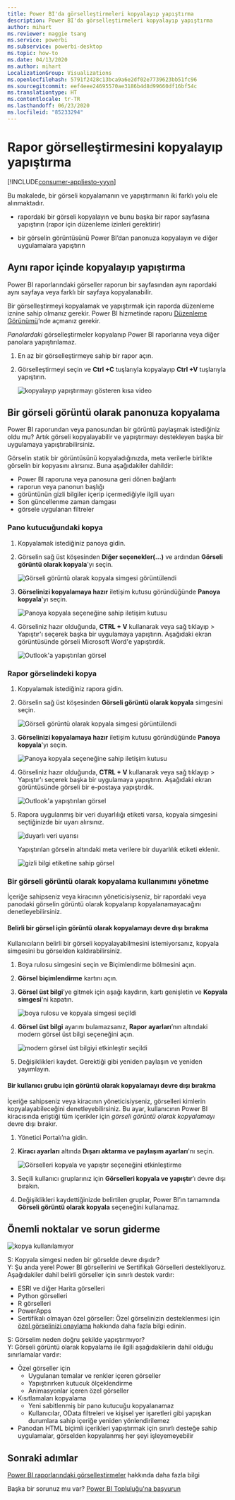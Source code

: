 ```yaml
---
title: Power BI'da görselleştirmeleri kopyalayıp yapıştırma
description: Power BI'da görselleştirmeleri kopyalayıp yapıştırma
author: mihart
ms.reviewer: maggie tsang
ms.service: powerbi
ms.subservice: powerbi-desktop
ms.topic: how-to
ms.date: 04/13/2020
ms.author: mihart
LocalizationGroup: Visualizations
ms.openlocfilehash: 5791f2428c13bca9a6e2df02e7739623bb51fc96
ms.sourcegitcommit: eef4eee24695570ae3186b4d8d99660df16bf54c
ms.translationtype: HT
ms.contentlocale: tr-TR
ms.lasthandoff: 06/23/2020
ms.locfileid: "85233294"
---
```

# <a name="copy-and-paste-a-report-visualization"></a>Rapor görselleştirmesini kopyalayıp yapıştırma

[!INCLUDE[consumer-appliesto-yyyn](../includes/consumer-appliesto-yyyn.md)]

Bu makalede, bir görseli kopyalamanın ve yapıştırmanın iki farklı yolu ele alınmaktadır. 
* rapordaki bir görseli kopyalayın ve bunu başka bir rapor sayfasına yapıştırın (rapor için düzenleme izinleri gerektirir)

* bir görselin görüntüsünü Power BI’dan panonuza kopyalayın ve diğer uygulamalara yapıştırın

## <a name="copy-and-paste-within-the-same-report"></a>Aynı rapor içinde kopyalayıp yapıştırma
Power BI raporlarındaki görseller raporun bir sayfasından aynı rapordaki aynı sayfaya veya farklı bir sayfaya kopyalanabilir. 

Bir görselleştirmeyi kopyalamak ve yapıştırmak için raporda düzenleme iznine sahip olmanız gerekir. Power BI hizmetinde raporu [Düzenleme Görünümü](../consumer/end-user-reading-view.md)’nde açmanız gerekir. 

*Panolardaki* görselleştirmeler kopyalanıp Power BI raporlarına veya diğer panolara yapıştırılamaz.

1. En az bir görselleştirmeye sahip bir rapor açın.  

2. Görselleştirmeyi seçin ve **Ctrl +C** tuşlarıyla kopyalayıp **Ctrl +V** tuşlarıyla yapıştırın.      

   ![kopyalayıp yapıştırmayı gösteren kısa video](media/power-bi-visualization-copy-paste/copypasteviznew.gif)


## <a name="copy-a-visual-as-an-image-to-your-clipboard"></a>Bir görseli görüntü olarak panonuza kopyalama

Power BI raporundan veya panosundan bir görüntü paylaşmak istediğiniz oldu mu? Artık görseli kopyalayabilir ve yapıştırmayı destekleyen başka bir uygulamaya yapıştırabilirsiniz. 

Görselin statik bir görüntüsünü kopyaladığınızda, meta verilerle birlikte görselin bir kopyasını alırsınız. Buna aşağıdakiler dahildir:
* Power BI raporuna veya panosuna geri dönen bağlantı
* raporun veya panonun başlığı
* görüntünün gizli bilgiler içerip içermediğiyle ilgili uyarı
* Son güncellenme zaman damgası
* görsele uygulanan filtreler

### <a name="copy-from-a-dashboard-tile"></a>Pano kutucuğundaki kopya

1. Kopyalamak istediğiniz panoya gidin.

2. Görselin sağ üst köşesinden **Diğer seçenekler(...)** ve ardından **Görseli görüntü olarak kopyala**'yı seçin. 

    ![Görseli görüntü olarak kopyala simgesi görüntülendi](media/power-bi-visualization-copy-paste/power-bi-copy-dashboard.png)

3. **Görselinizi kopyalamaya hazır** iletişim kutusu göründüğünde **Panoya kopyala**'yı seçin.

    ![Panoya kopyala seçeneğine sahip iletişim kutusu](media/power-bi-visualization-copy-paste/power-bi-copied.png)

4. Görseliniz hazır olduğunda, **CTRL + V** kullanarak veya sağ tıklayıp > Yapıştır'ı seçerek başka bir uygulamaya yapıştırın. Aşağıdaki ekran görüntüsünde görseli Microsoft Word'e yapıştırdık. 

    ![Outlook'a yapıştırılan görsel](media/power-bi-visualization-copy-paste/power-bi-paste-word.png)

### <a name="copy-from-a-report-visual"></a>Rapor görselindeki kopya 

1. Kopyalamak istediğiniz rapora gidin.

2. Görselin sağ üst köşesinden **Görseli görüntü olarak kopyala** simgesini seçin. 

    ![Görseli görüntü olarak kopyala simgesi görüntülendi](media/power-bi-visualization-copy-paste/power-bi-copy-icon.png)

3. **Görselinizi kopyalamaya hazır** iletişim kutusu göründüğünde **Panoya kopyala**'yı seçin.

    ![Panoya kopyala seçeneğine sahip iletişim kutusu](media/power-bi-visualization-copy-paste/power-bi-copied.png)


4. Görseliniz hazır olduğunda, **CTRL + V** kullanarak veya sağ tıklayıp > Yapıştır'ı seçerek başka bir uygulamaya yapıştırın. Aşağıdaki ekran görüntüsünde görseli bir e-postaya yapıştırdık.

    ![Outlook'a yapıştırılan görsel](media/power-bi-visualization-copy-paste/power-bi-copy-email.png)

5. Rapora uygulanmış bir veri duyarlılığı etiketi varsa, kopyala simgesini seçtiğinizde bir uyarı alırsınız.  

    ![duyarlı veri uyarısı](media/power-bi-visualization-copy-paste/power-bi-sensitive.png)

    Yapıştırılan görselin altındaki meta verilere bir duyarlılık etiketi eklenir. 

    ![gizli bilgi etiketine sahip görsel](media/power-bi-visualization-copy-paste/power-bi-confidential.png)

### <a name="manage-use-of-copying-a-visual-as-an-image"></a>Bir görseli görüntü olarak kopyalama kullanımını yönetme
İçeriğe sahipseniz veya kiracının yöneticisiyseniz, bir rapordaki veya panodaki görselin görüntü olarak kopyalanıp kopyalanamayacağını denetleyebilirsiniz.

#### <a name="disable-copy-as-an-image-for-a-specific-visual"></a>Belirli bir görsel için görüntü olarak kopyalamayı devre dışı bırakma
Kullanıcıların belirli bir görseli kopyalayabilmesini istemiyorsanız, kopyala simgesini bu görselden kaldırabilirsiniz.
1. Boya rulosu simgesini seçin ve Biçimlendirme bölmesini açın. 

1. **Görsel biçimlendirme** kartını açın.
1. **Görsel üst bilgi**’ye gitmek için aşağı kaydırın, kartı genişletin ve **Kopyala simgesi**'ni kapatın.

    ![boya rulosu ve kopyala simgesi seçildi](media/power-bi-visualization-copy-paste/power-bi-visual-header.png)

1. **Görsel üst bilgi** ayarını bulamazsanız, **Rapor ayarları**’nın altındaki modern görsel üst bilgi seçeneğini açın. 

    ![modern görsel üst bilgiyi etkinleştir seçildi](media/power-bi-visualization-copy-paste/power-bi-use-modern.png)

1. Değişiklikleri kaydet. Gerektiği gibi yeniden paylaşın ve yeniden yayımlayın.

#### <a name="disable-copy-as-an-image-for-a-group-of-users"></a>Bir kullanıcı grubu için görüntü olarak kopyalamayı devre dışı bırakma

İçeriğe sahipseniz veya kiracının yöneticisiyseniz, görselleri kimlerin kopyalayabileceğini denetleyebilirsiniz. Bu ayar, kullanıcının Power BI kiracısında eriştiği tüm içerikler için *görseli görüntü olarak kopyalamayı* devre dışı bırakır.
  
1. Yönetici Portalı’na gidin.

1. **Kiracı ayarları** altında **Dışarı aktarma ve paylaşım ayarları**'nı seçin. 

    ![Görselleri kopyala ve yapıştır seçeneğini etkinleştirme](media/power-bi-visualization-copy-paste/power-bi-enable.png)

1. Seçili kullanıcı gruplarınız için **Görselleri kopyala ve yapıştır**’ı devre dışı bırakın. 

1. Değişiklikleri kaydettiğinizde belirtilen gruplar, Power BI’ın tamamında **Görseli görüntü olarak kopyala** seçeneğini kullanamaz. 
  

## <a name="considerations-and-troubleshooting"></a>Önemli noktalar ve sorun giderme

   ![kopya kullanılamıyor](media/power-bi-visualization-copy-paste/power-bi-copy-grey.png)


S: Kopyala simgesi neden bir görselde devre dışıdır?    
Y: Şu anda yerel Power BI görsellerini ve Sertifikalı Görselleri destekliyoruz. Aşağıdakiler dahil belirli görseller için sınırlı destek vardır: 
- ESRI ve diğer Harita görselleri 
- Python görselleri 
- R görselleri 
- PowerApps 
- Sertifikalı olmayan özel görseller: Özel görselinizin desteklenmesi için [özel görselinizi onaylama](../developer/visuals/power-bi-custom-visuals-certified.md) hakkında daha fazla bilgi edinin. 


S: Görselim neden doğru şekilde yapıştırmıyor?    
Y: Görseli görüntü olarak kopyalama ile ilgili aşağıdakilerin dahil olduğu sınırlamalar vardır: 
- Özel görseller için 
    - Uygulanan temalar ve renkler içeren görseller 
    - Yapıştırırken kutucuk ölçeklendirme 
    - Animasyonlar içeren özel görseller 
- Kısıtlamaları kopyalama 
    - Yeni sabitlenmiş bir pano kutucuğu kopyalanamaz 
    - Kullanıcılar, OData filtreleri ve kişisel yer işaretleri gibi yapışkan durumlara sahip içeriğe yeniden yönlendirilemez 
- Panodan HTML biçimli içerikleri yapıştırmak için sınırlı desteğe sahip uygulamalar, görselden kopyalanmış her şeyi işleyemeyebilir 



## <a name="next-steps"></a>Sonraki adımlar
[Power BI raporlarındaki görselleştirmeler](power-bi-report-visualizations.md) hakkında daha fazla bilgi

Başka bir sorunuz mu var? [Power BI Topluluğu'na başvurun](https://community.powerbi.com/)

